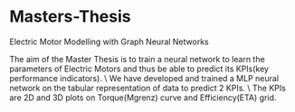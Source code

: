 # Masters-Thesis
Electric Motor Modelling with Graph Neural Networks

The aim of the Master Thesis is to train a neural network to learn the parameters of Electric Motors and thus be able to predict its KPIs(key performance indicators). \\
We have developed and trained a MLP neural network on the tabular representation of data to predict 2 KPIs. \\
The KPIs are 2D and 3D plots on Torque(Mgrenz) curve and Efficiency(ETA) grid.
